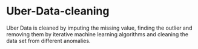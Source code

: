 # Uber-Data-cleaning
Uber Data is cleaned by imputing the missing value, finding the outlier and removing them by iterative machine learning algorithms and cleaning the data set  from different anomalies.
